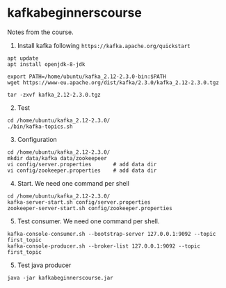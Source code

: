 # kafkabeginnerscourse

Notes from the course.

1. Install kafka following ``https://kafka.apache.org/quickstart``
```
apt update
apt install openjdk-8-jdk

export PATH=/home/ubuntu/kafka_2.12-2.3.0-bin:$PATH
wget https://www-eu.apache.org/dist/kafka/2.3.0/kafka_2.12-2.3.0.tgz

tar -zxvf kafka_2.12-2.3.0.tgz
```
2. Test
```
cd /home/ubuntu/kafka_2.12-2.3.0/
./bin/kafka-topics.sh
```

3. Configuration
```
cd /home/ubuntu/kafka_2.12-2.3.0/
mkdir data/kafka data/zookeepeer
vi config/server.properties       # add data dir
vi config/zookeeper.properties    # add data dir
```

4. Start. We need one command per shell
```
cd /home/ubuntu/kafka_2.12-2.3.0/
kafka-server-start.sh config/server.properties
zookeeper-server-start.sh config/zookeeper.properties
```

5. Test consumer. We need one command per shell.
```
kafka-console-consumer.sh --bootstrap-server 127.0.0.1:9092 --topic first_topic
kafka-console-producer.sh --broker-list 127.0.0.1:9092 --topic first_topic
```

5. Test java producer
```
java -jar kafkabeginnerscourse.jar
```
